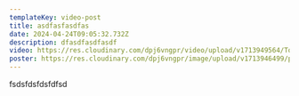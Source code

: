 ```yaml
---
templateKey: video-post
title: asdfasfasdfas
date: 2024-04-24T09:05:32.732Z
description: dfasdfasdfasdf
video: https://res.cloudinary.com/dpj6vngpr/video/upload/v1713949564/Tom_odell_-_Another_love_LIVE_BRUSSELS_19.09.2022_1_hivtpf.mp4
poster: https://res.cloudinary.com/dpj6vngpr/image/upload/v1713946499/photo_2023-06-12_20-11-42_taxgjq.jpg
---
```

f﻿sdsfdsfdsfdfsd